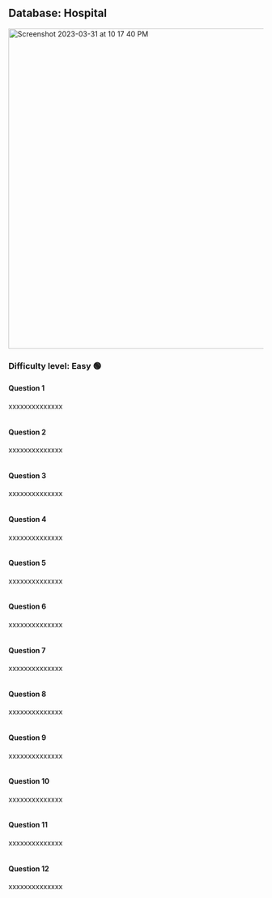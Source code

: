 ## Database: Hospital

<img width="632" alt="Screenshot 2023-03-31 at 10 17 40 PM" src="https://user-images.githubusercontent.com/25376135/229263328-e4519a02-dbc0-43ab-b38c-8088f76cdbfe.png">

### Difficulty level: Easy 🟢

#### Question 1

xxxxxxxxxxxxxx

   ```

  ```

#### Question 2

xxxxxxxxxxxxxx

   ```

  ```
  
#### Question 3

xxxxxxxxxxxxxx

   ```

  ```
  
#### Question 4

xxxxxxxxxxxxxx

   ```

  ```
   
#### Question 5

xxxxxxxxxxxxxx

   ```

  ```
  
#### Question 6

xxxxxxxxxxxxxx

   ```

  ```

#### Question 7

xxxxxxxxxxxxxx

   ```

  ```

#### Question 8

xxxxxxxxxxxxxx

   ```

  ```
   
#### Question 9

xxxxxxxxxxxxxx

   ```

  ```
  
  
#### Question 10

xxxxxxxxxxxxxx

   ```

  ```
  
  
#### Question 11

xxxxxxxxxxxxxx

   ```

  ```
  
  
#### Question 12

xxxxxxxxxxxxxx

   ```

  ```
